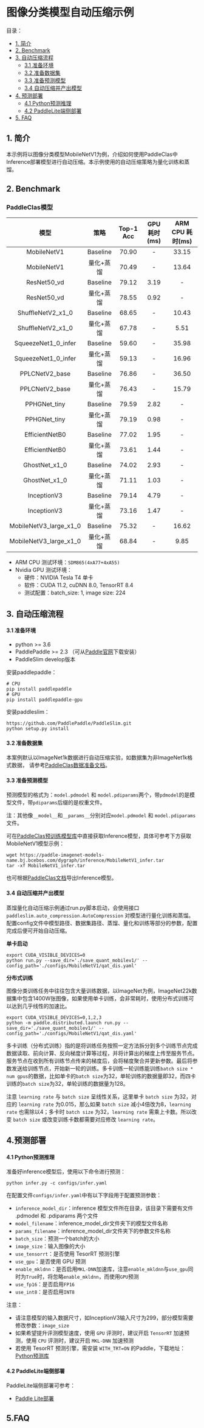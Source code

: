 # 图像分类模型自动压缩示例

目录：
- [1. 简介](#1简介)
- [2. Benchmark](#2Benchmark)
- [3. 自动压缩流程](#自动压缩流程)
  - [3.1 准备环境](#31-准备准备)
  - [3.2 准备数据集](#32-准备数据集)
  - [3.3 准备预测模型](#33-准备预测模型)
  - [3.4 自动压缩并产出模型](#34-自动压缩并产出模型)
- [4. 预测部署](#4预测部署)
  - [4.1 Python预测推理](#41-Python预测推理)
  - [4.2 PaddleLite端侧部署](#42-PaddleLite端侧部署)
- [5. FAQ](5FAQ)


## 1. 简介
本示例将以图像分类模型MobileNetV1为例，介绍如何使用PaddleClas中Inference部署模型进行自动压缩。本示例使用的自动压缩策略为量化训练和蒸馏。

## 2. Benchmark

### PaddleClas模型

| 模型 | 策略 | Top-1 Acc | GPU 耗时(ms) | ARM CPU 耗时(ms) |
|:------:|:------:|:------:|:------:|:------:|
| MobileNetV1 | Baseline | 70.90 | - | 33.15 |
| MobileNetV1 | 量化+蒸馏 | 70.49 | - | 13.64 |
| ResNet50_vd | Baseline | 79.12 | 3.19 | - |
| ResNet50_vd | 量化+蒸馏 | 78.55 | 0.92 | - |
| ShuffleNetV2_x1_0 | Baseline | 68.65 | - | 10.43 |
| ShuffleNetV2_x1_0 | 量化+蒸馏 | 67.78 | - | 5.51 |
| SqueezeNet1_0_infer | Baseline | 59.60 | - | 35.98 |
| SqueezeNet1_0_infer | 量化+蒸馏 | 59.13 | - | 16.96 |
| PPLCNetV2_base | Baseline | 76.86 | - | 36.50 |
| PPLCNetV2_base | 量化+蒸馏 | 76.43 | - | 15.79 |
| PPHGNet_tiny | Baseline | 79.59 | 2.82 | - |
| PPHGNet_tiny | 量化+蒸馏 | 79.19 | 0.98 | - |
| EfficientNetB0 | Baseline | 77.02 | 1.95 | - |
| EfficientNetB0 | 量化+蒸馏 | 73.61 | 1.44 | - |
| GhostNet_x1_0 | Baseline | 74.02 | 2.93 | - |
| GhostNet_x1_0 | 量化+蒸馏 | 71.11 | 1.03 | - |
| InceptionV3 | Baseline | 79.14 | 4.79 | - |
| InceptionV3 | 量化+蒸馏 | 73.16 | 1.47 | - |
| MobileNetV3_large_x1_0 | Baseline | 75.32 | - | 16.62 |
| MobileNetV3_large_x1_0 | 量化+蒸馏 | 68.84 | - | 9.85 |

- ARM CPU 测试环境：`SDM865(4xA77+4xA55)`
- Nvidia GPU 测试环境：
  - 硬件：NVIDIA Tesla T4 单卡
  - 软件：CUDA 11.2, cuDNN 8.0, TensorRT 8.4
  - 测试配置：batch_size: 1, image size: 224

## 3. 自动压缩流程

#### 3.1 准备环境

- python >= 3.6
- PaddlePaddle >= 2.3 （可从[Paddle官网](https://www.paddlepaddle.org.cn/install/quick?docurl=/documentation/docs/zh/install/pip/linux-pip.html)下载安装）
- PaddleSlim develop版本

安装paddlepaddle：
```shell
# CPU
pip install paddlepaddle
# GPU
pip install paddlepaddle-gpu
```

安装paddleslim：
```shell
https://github.com/PaddlePaddle/PaddleSlim.git
python setup.py install
```

#### 3.2 准备数据集
本案例默认以ImageNet1k数据进行自动压缩实验，如数据集为非ImageNet1k格式数据， 请参考[PaddleClas数据准备文档](https://github.com/PaddlePaddle/PaddleClas/blob/release/2.3/docs/zh_CN/data_preparation/classification_dataset.md)。


#### 3.3 准备预测模型
预测模型的格式为：`model.pdmodel` 和 `model.pdiparams`两个，带`pdmodel`的是模型文件，带`pdiparams`后缀的是权重文件。

注：其他像`__model__`和`__params__`分别对应`model.pdmodel` 和 `model.pdiparams`文件。

可在[PaddleClas预训练模型库](https://github.com/PaddlePaddle/PaddleClas/blob/release/2.3/docs/zh_CN/algorithm_introduction/ImageNet_models.md)中直接获取Inference模型，具体可参考下方获取MobileNetV1模型示例：

```shell
wget https://paddle-imagenet-models-name.bj.bcebos.com/dygraph/inference/MobileNetV1_infer.tar
tar -xf MobileNetV1_infer.tar
```
也可根据[PaddleClas文档](https://github.com/PaddlePaddle/PaddleClas/blob/release/2.3/docs/zh_CN/inference_deployment/export_model.md)导出Inference模型。

#### 3.4 自动压缩并产出模型

蒸馏量化自动压缩示例通过run.py脚本启动，会使用接口 ```paddleslim.auto_compression.AutoCompression``` 对模型进行量化训练和蒸馏。配置config文件中模型路径、数据集路径、蒸馏、量化和训练等部分的参数，配置完成后便可开始自动压缩。

**单卡启动**

```shell
export CUDA_VISIBLE_DEVICES=0
python run.py --save_dir='./save_quant_mobilev1/' --config_path='./configs/MobileNetV1/qat_dis.yaml'
```

**分布式训练**

图像分类训练任务中往往包含大量训练数据，以ImageNet为例，ImageNet22k数据集中包含1400W张图像，如果使用单卡训练，会非常耗时，使用分布式训练可以达到几乎线性的加速比。

```shell
export CUDA_VISIBLE_DEVICES=0,1,2,3
python -m paddle.distributed.launch run.py --save_dir='./save_quant_mobilev1/' --config_path='./configs/MobileNetV1/qat_dis.yaml'
```
多卡训练（分布式训练）指的是将训练任务按照一定方法拆分到多个训练节点完成数据读取、前向计算、反向梯度计算等过程，并将计算出的梯度上传至服务节点。服务节点在收到所有训练节点传来的梯度后，会将梯度聚合并更新参数。最后将参数发送给训练节点，开始新一轮的训练。多卡训练一轮训练能训练```batch size * num gpus```的数据，比如单卡的```batch size```为32，单轮训练的数据量即32，而四卡训练的```batch size```为32，单轮训练的数据量为128。

注意 ```learning rate``` 与 ```batch size``` 呈线性关系，这里单卡 ```batch size``` 为32，对应的 ```learning rate``` 为0.015，那么如果 ```batch size``` 减小4倍改为8，```learning rate``` 也需除以4；多卡时 ```batch size``` 为32，```learning rate``` 需乘上卡数。所以改变 ```batch size``` 或改变训练卡数都需要对应修改 ```learning rate```。


## 4.预测部署
#### 4.1 Python预测推理


准备好inference模型后，使用以下命令进行预测：
```shell
python infer.py -c configs/infer.yaml
```

在配置文件```configs/infer.yaml```中有以下字段用于配置预测参数：
- ```inference_model_dir```：inference 模型文件所在目录，该目录下需要有文件 .pdmodel 和 .pdiparams 两个文件
- ```model_filename```：inference_model_dir文件夹下的模型文件名称
- ```params_filename```：inference_model_dir文件夹下的参数文件名称
- ```batch_size```：预测一个batch的大小
- ```image_size```：输入图像的大小
- ```use_tensorrt```：是否使用 TesorRT 预测引擎
- ```use_gpu```：是否使用 GPU 预测
- ```enable_mkldnn```：是否启用```MKL-DNN```加速库，注意```enable_mkldnn```与```use_gpu```同时为```True```时，将忽略```enable_mkldnn```，而使用```GPU```预测
- ```use_fp16```：是否启用```FP16```
- ```use_int8```：是否启用```INT8```

注意：
- 请注意模型的输入数据尺寸，如InceptionV3输入尺寸为299，部分模型需要修改参数：```image_size```
- 如果希望提升评测模型速度，使用 ```GPU``` 评测时，建议开启 ```TensorRT``` 加速预测，使用 ```CPU``` 评测时，建议开启 ```MKL-DNN``` 加速预测
- 若使用 TesorRT 预测引擎，需安装 ```WITH_TRT=ON``` 的Paddle，下载地址：[Python预测库](https://paddleinference.paddlepaddle.org.cn/master/user_guides/download_lib.html#python)


#### 4.2 PaddleLite端侧部署
PaddleLite端侧部署可参考：
- [Paddle Lite部署](https://github.com/PaddlePaddle/PaddleClas/blob/develop/docs/zh_CN/inference_deployment/paddle_lite_deploy.md)

## 5.FAQ

